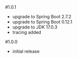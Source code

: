 #1.0.1
- upgrade to Spring Boot 2.7.2
- upgrade to Spring Boot 0.12.1
- upgrade to JDK 17.0.3
- tracing added

#1.0.0
- initial release